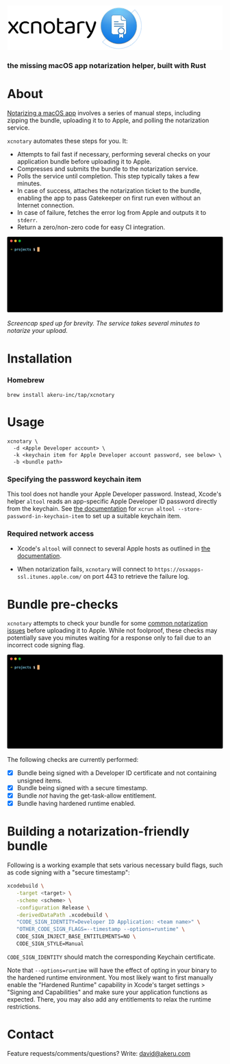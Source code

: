 ![logo](/resources/logo.png)

### the missing macOS app notarization helper, built with Rust

# About

[Notarizing a macOS app](https://developer.apple.com/documentation/xcode/notarizing_macos_software_before_distribution) involves a series of manual steps, including zipping the bundle, uploading it to to Apple, and polling the notarization service.

`xcnotary` automates these steps for you. It:

- Attempts to fail fast if necessary, performing several checks on your application bundle before uploading it to Apple.
- Compresses and submits the bundle to the notarization service.
- Polls the service until completion. This step typically takes a few minutes.
- In case of success, attaches the notarization ticket to the bundle, enabling the app to pass Gatekeeper on first run even without an Internet connection.
- In case of failure, fetches the error log from Apple and outputs it to `stderr`.
- Return a zero/non-zero code for easy CI integration.

![Bundle pre-check](resources/notarize.svg)

*Screencap sped up for brevity. The service takes several minutes to notarize your upload.*

# Installation

### Homebrew

```
brew install akeru-inc/tap/xcnotary
```

# Usage

```
xcnotary \
  -d <Apple Developer account> \
  -k <keychain item for Apple Developer account password, see below> \
  -b <bundle path>
```

### Specifying the password keychain item

This tool does not handle your Apple Developer password. Instead, Xcode's helper `altool` reads an app-specific Apple Developer ID password directly from the keychain. See [the documentation](https://developer.apple.com/documentation/xcode/notarizing_macos_software_before_distribution/customizing_the_notarization_workflow#3087734) for `xcrun altool --store-password-in-keychain-item` to set up a suitable keychain item.

### Required network access

- Xcode's `altool` will connect to several Apple hosts as outlined in [the documentation](https://developer.apple.com/documentation/xcode/notarizing_macos_software_before_distribution/customizing_the_notarization_workflow).

- When notarization fails, `xcnotary` will connect to `https://osxapps-ssl.itunes.apple.com/` on port 443 to retrieve the failure log.

# Bundle pre-checks

`xcnotary` attempts to check your bundle for some [common notarization issues](https://developer.apple.com/documentation/xcode/notarizing_macos_software_before_distribution/resolving_common_notarization_issues) before uploading it to Apple. While not foolproof, these checks may potentially save you minutes waiting for a response only to fail due to an incorrect code signing flag.

![Bundle pre-check](resources/precheck.svg)

The following checks are currently performed:

- [x] Bundle being signed with a Developer ID certificate and not containing unsigned items.
- [x] Bundle being signed with a secure timestamp.
- [x] Bundle *not* having the get-task-allow entitlement.
- [x] Bundle having hardened runtime enabled.

# Building a notarization-friendly bundle

Following is a working example that sets various necessary build flags, such as code signing with a "secure timestamp":

```sh
xcodebuild \
   -target <target> \
   -scheme <scheme> \
   -configuration Release \
   -derivedDataPath .xcodebuild \
   "CODE_SIGN_IDENTITY=Developer ID Application: <team name>" \
   "OTHER_CODE_SIGN_FLAGS=--timestamp --options=runtime" \
   CODE_SIGN_INJECT_BASE_ENTITLEMENTS=NO \
   CODE_SIGN_STYLE=Manual
```

`CODE_SIGN_IDENTITY` should match the corresponding Keychain certificate.

Note that `--options=runtime` will have the effect of opting in your binary to the hardened runtime environment. You most likely want to first manually enable the "Hardened Runtime" capability in Xcode's target settings > "Signing and Capabilities" and make sure your application functions as expected. There, you may also add any entitlements to relax the runtime restrictions.

# Contact

Feature requests/comments/questions? Write: david@akeru.com
